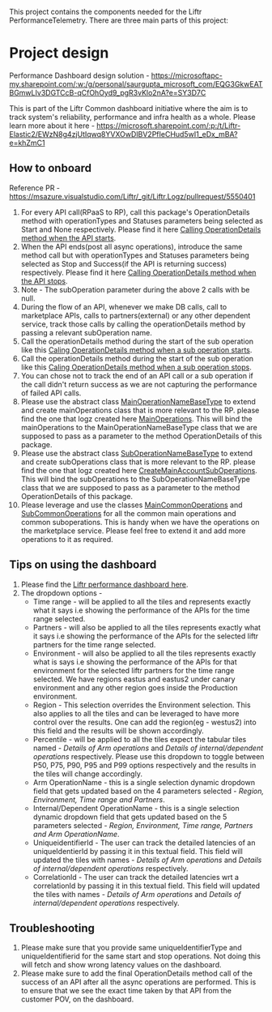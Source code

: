 This project contains the components needed for the Liftr PerformanceTelemetry.
There are three main parts of this project:

# Project design
Performance Dashboard design solution - https://microsoftapc-my.sharepoint.com/:w:/g/personal/saurgupta_microsoft_com/EQG3GkwEATBGmwLIv3DGTCcB-qCfOhOyd9_pgR3vKlo2nA?e=SY3D7C

This is part of the Liftr Common dashboard initiative where the aim is to track system's reliability, performance and infra health as a whole. Please learn more about it here - https://microsoft.sharepoint.com/:p:/t/Liftr-Elastic2/EWzN8g4zjUtIqwq8YVXOwDIBV2PfIeCHud5wI1_eDx_mBA?e=khZmC1

## How to onboard
Reference PR - https://msazure.visualstudio.com/Liftr/_git/Liftr.Logz/pullrequest/5550401
1. For every API call(RPaaS to RP), call this package's OperationDetails method with operationTypes and Statuses parameters being selected as Start and None respectively. Please find it here [Calling OperationDetails method when the API starts](https://msazure.visualstudio.com/Liftr/_git/Liftr.Logz?path=/src/Liftr.Logz.RP.Web/Controllers/MonitorsResourceController.cs&version=GBmain&line=144&lineEnd=152&lineStartColumn=17&lineEndColumn=26&lineStyle=plain&_a=contents).
2. When the API ends(post all async operations), introduce the same method call but with operationTypes and Statuses parameters being selected as Stop and Success(if the API is returning success) respectively. Please find it here [Calling OperationDetails method when the API stops](https://msazure.visualstudio.com/Liftr/_git/Liftr.Logz?path=/src/Liftr.Logz.RP.Worker/RPWorker.cs&version=GBmain&line=124&lineEnd=132&lineStartColumn=25&lineEndColumn=34&lineStyle=plain&_a=contents).
3. Note - The subOperation parameter during the above 2 calls with be null.
4. During the flow of an API, whenever we make DB calls, call to marketplace APIs, calls to partners(external) or any other dependent service, track those calls by calling the operationDetails method by passing a relevant subOperation name.
5. Call the operationDetails method during the start of the sub operation like this [Caling OperationDetails method when a sub operation starts](https://msazure.visualstudio.com/Liftr/_git/Liftr.Logz?path=/src/Liftr.Logz.Service/IdempotentService.cs&version=GBmain&line=78&lineEnd=86&lineStartColumn=25&lineEndColumn=34&lineStyle=plain&_a=contents).
6. Call the operationDetails method during the start of the sub operation like this [Caling OperationDetails method when a sub operation stops](https://msazure.visualstudio.com/Liftr/_git/Liftr.Logz?path=/src/Liftr.Logz.Service/IdempotentService.cs&version=GBmain&line=93&lineEnd=101&lineStartColumn=25&lineEndColumn=34&lineStyle=plain&_a=contents).
7. You can chose not to track the end of an API call or a sub operation if the call didn't return success as we are not capturing the performance of failed API calls.
8. Please use the abstract class [MainOperationNameBaseType](https://msazure.visualstudio.com/Liftr/_git/Liftr.Common?path=/src/Liftr.PerformanceTelemetry/Models/Operations/MainOperationNameBaseType.cs) to extend and create mainOperations class that is more relevant to the RP. please find the one that logz created here [MainOperations](https://msazure.visualstudio.com/Liftr/_git/Liftr.Logz?path=/src/Liftr.Logz.Service.Abstractions/Models/TelemetryCapture/Operations/MainOperations.cs&_a=contents&version=GBmain). This will bind the mainOperations to the MainOperationNameBaseType class that we are supposed to pass as a parameter to the method OperationDetails of this package.
9. Please use the abstract class [SubOperationNameBaseType](https://msazure.visualstudio.com/Liftr/_git/Liftr.Common?path=/src/Liftr.PerformanceTelemetry/Models/Operations/SubOperationNameBaseType.cs) to extend and create subOperations class that is more relevant to the RP. please find the one that logz created here [CreateMainAccountSubOperations](https://msazure.visualstudio.com/Liftr/_git/Liftr.Logz?path=/src/Liftr.Logz.Service.Abstractions/Models/TelemetryCapture/Operations/SubOperations/CreateMainAccountSubOperations.cs&_a=contents&version=GBmain). This will bind the subOperations to the SubOperationNameBaseType class that we are supposed to pass as a parameter to the method OperationDetails of this package.
10. Please leverage and use the classes [MainCommonOperations](https://msazure.visualstudio.com/Liftr/_git/Liftr.Common?path=/src/Liftr.PerformanceTelemetry/Models/Operations/MainCommonOperations.cs) and [SubCommonOperations](https://msazure.visualstudio.com/Liftr/_git/Liftr.Common?path=/src/Liftr.PerformanceTelemetry/Models/Operations/SubCommonOperations.cs) for all the common main operations and common suboperations. This is handy when we have the operations on the marketplace service. Please feel free to extend it and add more operations to it as required.

## Tips on using the dashboard
1. Please find the [Liftr performance dashboard here](https://dataexplorer.azure.com/dashboards/95f2c1a8-9f33-47fd-8c20-fb10e3aa1322).
2. The dropdown options - 
    - Time range - will be applied to all the tiles and represents exactly what it says i.e showing the performance of the APIs for the time range selected.
    - Partners - will also be applied to all the tiles represents exactly what it says i.e showing the performance of the APIs for the selected liftr partners for the time range selected.
    - Environment - will also be applied to all the tiles represents exactly what is says i.e showing the performance of the APIs for that environment for the selected liftr partners for the time range selected. We have regions eastus and eastus2 under canary environment and any other region goes inside the Production environment.
    - Region - This selection overrides the Environment selection. This also applies to all the tiles and can be leveraged to have more control over the results. One can add the region(eg - westus2) into this field and the results will be shown accordingly.
    - Percentile - will be applied to all the tiles expect the tabular tiles named - *Details of Arm operations* and *Details of internal/dependent operations* respectively. Please use this dropdown to toggle between P50, P75, P90, P95 and P99 options respectively and the results in the tiles will change accordingly.
    - Arm OperationName - this is a single selection dynamic dropdown field that gets updated based on the 4 parameters selected - *Region, Environment, Time range and Partners*.
    - Internal/Dependent OperationName - this is a single selection dynamic dropdown field that gets updated based on the 5 parameters selected - *Region, Environment, Time range, Partners and Arm OperationName*.
    - UniqueidentifierId - The user can track the detailed latencies of an uniqueIdentierId by passing it in this textual field. This field will updated the tiles with names - *Details of Arm operations* and *Details of internal/dependent operations* respectively.
    - CorrelationId - The user can track the detailed latencies wrt a correlationId by passing it in this textual field. This field will updated the tiles with names - *Details of Arm operations* and *Details of internal/dependent operations* respectively.

## Troubleshooting
1. Please make sure that you provide same uniqueIdentifierType and uniqueIdentifierid for the same start and stop operations. Not doing this will fetch and show wrong latency values on the dashboard.
2. Please make sure to add the final OperationDetails method call of the success of an API after all the async operations are performed. This is to ensure that we see the exact time taken by that API from the customer POV, on the dashboard.